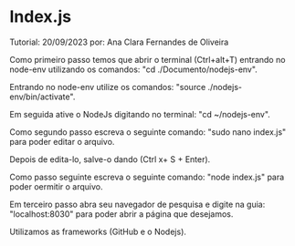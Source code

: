 # Index.js
Tutorial: 20/09/2023
por: Ana Clara Fernandes de Oliveira

Como primeiro passo temos que abrir o terminal (Ctrl+alt+T) entrando no node-env utilizando os comandos: "cd ./Documento/nodejs-env".

Entrando no node-env utilize os comandos: "source ./nodejs-env/bin/activate".

Em seguida ative o NodeJs digitando no terminal: "cd ~/nodejs-env".

Como segundo passo escreva o seguinte comando: "sudo nano index.js" para poder editar o arquivo. 

Depois de edita-lo, salve-o dando (Ctrl x+ S + Enter).

Como passo seguinte escreva o seguinte comando: "node index.js" para poder oermitir o arquivo.

Em terceiro passo abra seu navegador de pesquisa e digite na guia: "localhost:8030" para poder abrir a página que desejamos.

Utilizamos as frameworks (GitHub e o Nodejs).
